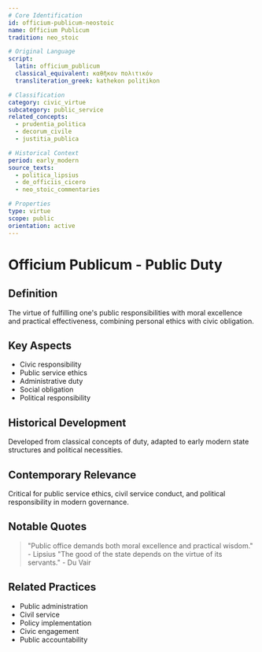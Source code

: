 ```yaml
---
# Core Identification
id: officium-publicum-neostoic
name: Officium Publicum
tradition: neo_stoic

# Original Language
script:
  latin: officium_publicum
  classical_equivalent: καθῆκον πολιτικόν
  transliteration_greek: kathekon politikon

# Classification
category: civic_virtue
subcategory: public_service
related_concepts:
  - prudentia_politica
  - decorum_civile
  - justitia_publica

# Historical Context
period: early_modern
source_texts:
  - politica_lipsius
  - de_officiis_cicero
  - neo_stoic_commentaries

# Properties
type: virtue
scope: public
orientation: active
---
```


# Officium Publicum - Public Duty

## Definition
The virtue of fulfilling one's public responsibilities with moral excellence and practical effectiveness, combining personal ethics with civic obligation.

## Key Aspects
- Civic responsibility
- Public service ethics
- Administrative duty
- Social obligation
- Political responsibility

## Historical Development
Developed from classical concepts of duty, adapted to early modern state structures and political necessities.

## Contemporary Relevance
Critical for public service ethics, civil service conduct, and political responsibility in modern governance.

## Notable Quotes
> "Public office demands both moral excellence and practical wisdom." - Lipsius
> "The good of the state depends on the virtue of its servants." - Du Vair

## Related Practices
- Public administration
- Civil service
- Policy implementation
- Civic engagement
- Public accountability